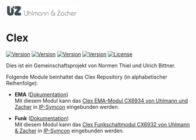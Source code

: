 [![Image](imgs/uhlmannzacher_logo.png)](https://uundz.com)  
# Clex  

[![Version](https://img.shields.io/badge/Symcon_Version-5.2>-red.svg)](https://www.symcon.de)
[![Version](https://img.shields.io/badge/Module_Version-1.00-blue.svg)]()
[![Version](https://img.shields.io/badge/Module_Build-1-blue.svg)]()
[![Version](https://img.shields.io/badge/Code-PHP-blue.svg)]()
[![License](https://img.shields.io/badge/License-CC%20BY--NC--SA%204.0-green.svg)](https://creativecommons.org/licenses/by-nc-sa/4.0/)  

Dies ist ein Gemeinschaftsprojekt von Normen Thiel und Ulrich Bittner.  

Folgende Module beinhaltet das Clex Repository (in alphabetischer Reihenfolge):  

- __EMA__ ([Dokumentation](EMA))  
	Mit diesem Modul kann das [Clex EMA-Modul CX6934 von Uhlmann und Zacher](https://uundz.com/systeme/komponenten/ema-modul.html) in [IP-Symcon](https://www.symcon.de/) eingebunden werden.
	
- __Funk__ ([Dokumentation](Funk))  
	Mit diesem Modul kann das [Clex Funkschaltmodul CX6932 von Uhlmann & Zacher](https://uundz.com) in [IP-Symcon](https://www.symcon.de/) eingebunden werden.


